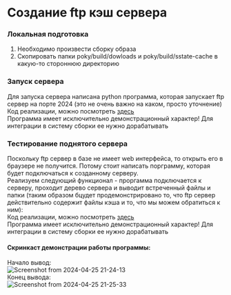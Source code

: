 # Создание ftp кэш сервера 
### Локальная подготовка 
1) Необходимо произвести сборку образа
2) Скопировать папки poky/build/dowloads и poky/build/sstate-cache в какую-то стороннюю директорию
### Запуск сервера 
Для запуска сервера написана python программа, которая запускает ftp сервер на порте 2024 (это не очень важно на каком, просто уточнение)  
Код реализации, можно посмотреть [здесь](./examples/setup_ftp_server.py)   
Программа имеет исключительно демонстрационный характер! Для интеграции в систему сборки ее нужно дорабатывать  
### Тестирование поднятого сервера
Поскольку ftp сервер в базе не имеет web интерфейса, то открыть его в браузере не получится. Потому стоит написать порграмму, которая будет подключаться к созданному серверу.  
Реализуем следующий функционал - проргамма подключается к серверу, проходит дерево сервера и выводит встреченный файлы и папки (таким образом бцудет продемонстрировано то, что ftp сервер действительно содержит файлы кэша и то, что мы можем обратиться к ним):  
Код реализации, можно посмотреть [здесь](./examples/connect_to_ftp.py)   
Программа имеет исключительно демонстрационный характер! Для интеграции в систему сборки ее нужно дорабатывать

#### Скринкаст демонстрации работы программы:  
Начало вывод:  
![Screenshot from 2024-04-25 21-24-13](https://github.com/moevm/os_profiling/assets/90711883/6bf49fc2-c36c-478f-9469-8f52cd5c450f)  
Конец вывода:  
![Screenshot from 2024-04-25 21-25-33](https://github.com/moevm/os_profiling/assets/90711883/57794052-6c00-40e4-8a5f-f2358aabddf2)


